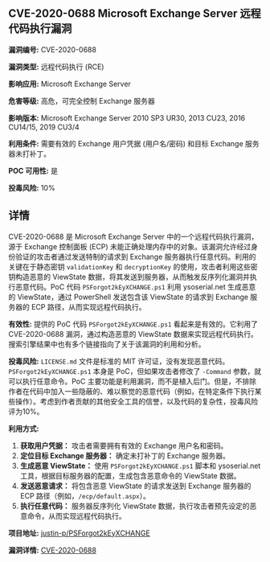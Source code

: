 ## CVE-2020-0688 Microsoft Exchange Server 远程代码执行漏洞

**漏洞编号:** CVE-2020-0688

**漏洞类型:** 远程代码执行 (RCE)

**影响应用:** Microsoft Exchange Server

**危害等级:** 高危，可完全控制 Exchange 服务器

**影响版本:** Microsoft Exchange Server 2010 SP3 UR30, 2013 CU23, 2016 CU14/15, 2019 CU3/4

**利用条件:** 需要有效的 Exchange 用户凭据 (用户名/密码) 和目标 Exchange 服务器未打补丁。

**POC 可用性:** 是

**投毒风险:** 10%

## 详情

CVE-2020-0688 是 Microsoft Exchange Server 中的一个远程代码执行漏洞，源于 Exchange 控制面板 (ECP) 未能正确处理内存中的对象。该漏洞允许经过身份验证的攻击者通过发送特制的请求到 Exchange 服务器执行任意代码。利用的关键在于静态密钥 `validationKey` 和 `decryptionKey` 的使用，攻击者利用这些密钥构造恶意的 ViewState 数据，将其发送到服务器，从而触发反序列化漏洞并执行恶意代码。PoC 代码 `PSForgot2kEyXCHANGE.ps1` 利用 ysoserial.net 生成恶意的 ViewState，通过 PowerShell 发送包含该 ViewState 的请求到 Exchange 服务器的 ECP 路径，从而实现远程代码执行。

**有效性:** 提供的 PoC 代码 `PSForgot2kEyXCHANGE.ps1` 看起来是有效的。它利用了 CVE-2020-0688 漏洞，通过构造恶意的 ViewState 数据来实现远程代码执行。搜索引擎结果中也有多个链接指向了关于该漏洞的利用和分析。

**投毒风险:**  `LICENSE.md` 文件是标准的 MIT 许可证，没有发现恶意代码。 `PSForgot2kEyXCHANGE.ps1` 本身是 PoC，但如果攻击者修改了 `-Command` 参数，就可以执行任意命令。PoC 主要功能是利用漏洞，而不是植入后门。但是，不排除作者在代码中加入一些隐蔽的、难以察觉的恶意代码（例如，在特定条件下执行某些操作）。考虑到作者贡献的其他安全工具的信誉，以及代码的复杂性，投毒风险评为10%。

**利用方式:**
1.  **获取用户凭据：** 攻击者需要拥有有效的 Exchange 用户名和密码。
2.  **定位目标 Exchange 服务器：** 确定未打补丁的 Exchange 服务器。
3.  **生成恶意 ViewState：** 使用 `PSForgot2kEyXCHANGE.ps1` 脚本和 ysoserial.net 工具，根据目标服务器的配置，生成包含恶意命令的 ViewState 数据。
4.  **发送恶意请求：** 将包含恶意 ViewState 的请求发送到 Exchange 服务器的 ECP 路径（例如，`/ecp/default.aspx`）。
5.  **执行任意代码：** 服务器反序列化 ViewState 数据，执行攻击者预先设定的恶意命令，从而实现远程代码执行。

**项目地址:** [justin-p/PSForgot2kEyXCHANGE](https://github.com/justin-p/PSForgot2kEyXCHANGE)

**漏洞详情:** [CVE-2020-0688](https://nvd.nist.gov/vuln/detail/CVE-2020-0688)
